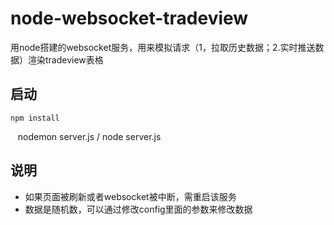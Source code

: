 ﻿# node-websocket-tradeview

用node搭建的websocket服务，用来模拟请求（1，拉取历史数据；2.实时推送数据）渲染tradeview表格

## 启动


    npm install
    nodemon server.js  /  node server.js


## 说明

* 如果页面被刷新或者websocket被中断，需重启该服务 
* 数据是随机数，可以通过修改config里面的参数来修改数据
